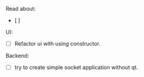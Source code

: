 Read about:
- [ ]

UI: 
- [ ] Refactor ui with using constructor.

Backend:
- [ ] try to create simple socket application without qt.
